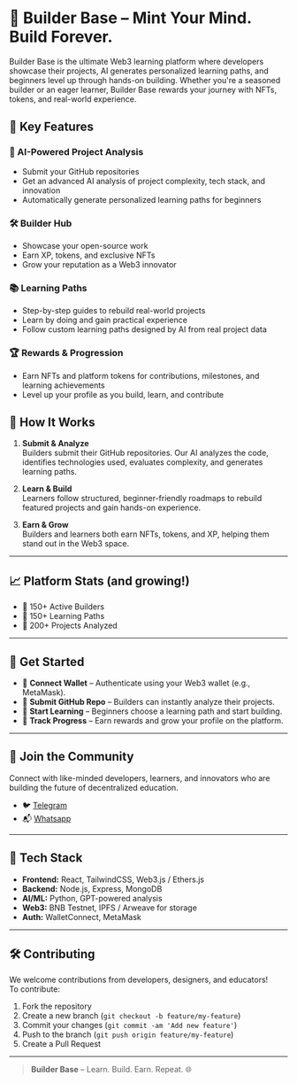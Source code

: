 # 🚀 Builder Base – Mint Your Mind. Build Forever.

Builder Base is the ultimate Web3 learning platform where developers showcase their projects, AI generates personalized learning paths, and beginners level up through hands-on building. Whether you're a seasoned builder or an eager learner, Builder Base rewards your journey with NFTs, tokens, and real-world experience.

## 🌟 Key Features

### 🧠 AI-Powered Project Analysis
- Submit your GitHub repositories
- Get an advanced AI analysis of project complexity, tech stack, and innovation
- Automatically generate personalized learning paths for beginners

### 🛠️ Builder Hub
- Showcase your open-source work
- Earn XP, tokens, and exclusive NFTs
- Grow your reputation as a Web3 innovator

### 📚 Learning Paths
- Step-by-step guides to rebuild real-world projects
- Learn by doing and gain practical experience
- Follow custom learning paths designed by AI from real project data

### 🏆 Rewards & Progression
- Earn NFTs and platform tokens for contributions, milestones, and learning achievements
- Level up your profile as you build, learn, and contribute

## 🔄 How It Works

1. **Submit & Analyze**  
   Builders submit their GitHub repositories. Our AI analyzes the code, identifies technologies used, evaluates complexity, and generates learning paths.

2. **Learn & Build**  
   Learners follow structured, beginner-friendly roadmaps to rebuild featured projects and gain hands-on experience.

3. **Earn & Grow**  
   Builders and learners both earn NFTs, tokens, and XP, helping them stand out in the Web3 space.

---

## 📈 Platform Stats (and growing!)
- 👷 150+ Active Builders  
- 📘 150+ Learning Paths  
- 🧱 200+ Projects Analyzed  

---

## 🧪 Get Started

- 🔗 **Connect Wallet** – Authenticate using your Web3 wallet (e.g., MetaMask).
- 📂 **Submit GitHub Repo** – Builders can instantly analyze their projects.
- 🧠 **Start Learning** – Beginners choose a learning path and start building.
- 🎯 **Track Progress** – Earn rewards and grow your profile on the platform.

---

## 📍 Join the Community

Connect with like-minded developers, learners, and innovators who are building the future of decentralized education.

- 🐦 [Telegram]((https://t.me/TheBuilderBase))
- 📬 [Whatsapp]([https://your-platform.com/newsletter](https://chat.whatsapp.com/Iko7hynwsRmAl6PJu86HMJ))

---

## 🧩 Tech Stack

- **Frontend:** React, TailwindCSS, Web3.js / Ethers.js
- **Backend:** Node.js, Express, MongoDB
- **AI/ML:** Python, GPT-powered analysis
- **Web3:** BNB Testnet, IPFS / Arweave for storage
- **Auth:** WalletConnect, MetaMask

---

## 🛠️ Contributing

We welcome contributions from developers, designers, and educators!  
To contribute:

1. Fork the repository
2. Create a new branch (`git checkout -b feature/my-feature`)
3. Commit your changes (`git commit -am 'Add new feature'`)
4. Push to the branch (`git push origin feature/my-feature`)
5. Create a Pull Request

---

> **Builder Base** – Learn. Build. Earn. Repeat. 🌐

